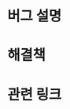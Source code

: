 # 버그 설명
<!-- 어떤 버그였는지와 재현 방법에 대해 설명해주세요. -->

# 해결책
<!-- 이 PR이 어떻게 버그를 해결할 수 있는지 설명해주세요. -->

# 관련 링크
<!-- 관련 논의, 레퍼런스 링크 등을 올려주세요. -->
<!-- 없다면 이 섹션을 지워주세요. -->
